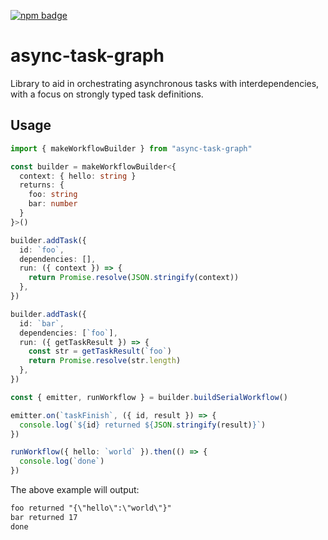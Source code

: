 [![npm badge](https://img.shields.io/npm/v/async-task-graph)](https://www.npmjs.com/package/async-task-graph)

# async-task-graph

Library to aid in orchestrating asynchronous tasks with interdependencies, with
a focus on strongly typed task definitions.

## Usage

<!-- !test program yarn dlx -q ts-node -I '.*' -->

<!-- !test in usage -->

```ts
import { makeWorkflowBuilder } from "async-task-graph"

const builder = makeWorkflowBuilder<{
  context: { hello: string }
  returns: {
    foo: string
    bar: number
  }
}>()

builder.addTask({
  id: `foo`,
  dependencies: [],
  run: ({ context }) => {
    return Promise.resolve(JSON.stringify(context))
  },
})

builder.addTask({
  id: `bar`,
  dependencies: [`foo`],
  run: ({ getTaskResult }) => {
    const str = getTaskResult(`foo`)
    return Promise.resolve(str.length)
  },
})

const { emitter, runWorkflow } = builder.buildSerialWorkflow()

emitter.on(`taskFinish`, ({ id, result }) => {
  console.log(`${id} returned ${JSON.stringify(result)}`)
})

runWorkflow({ hello: `world` }).then(() => {
  console.log(`done`)
})
```

The above example will output:

<!-- !test out usage -->

```txt
foo returned "{\"hello\":\"world\"}"
bar returned 17
done
```
